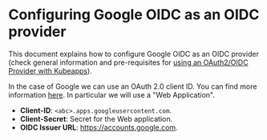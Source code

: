 # Configuring Google OIDC as an OIDC provider

This document explains how to configure Google OIDC as an OIDC provider (check general information and pre-requisites for [using an OAuth2/OIDC Provider with Kubeapps](../../tutorials/using-an-OIDC-provider.md)).

In the case of Google we can use an OAuth 2.0 client ID. You can find more information [here](https://developers.google.com/identity/protocols/OpenIDConnect). In particular we will use a "Web Application".

- **Client-ID**: `<abc>.apps.googleusercontent.com`.
- **Client-Secret**: Secret for the Web application.
- **OIDC Issuer URL**: https://accounts.google.com.
